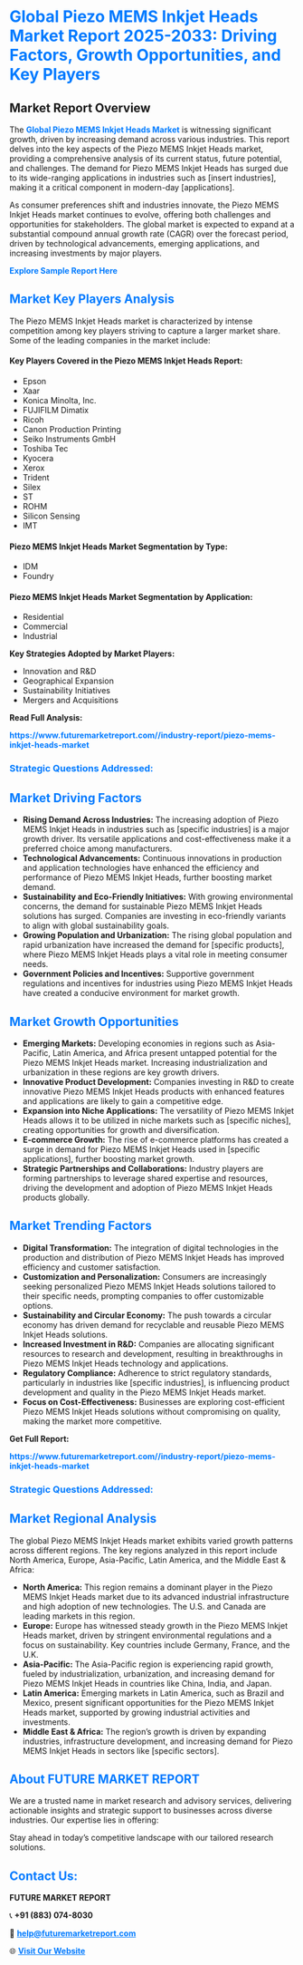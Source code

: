 <h1 style="color: #007BFF;">Global Piezo MEMS Inkjet Heads Market Report 2025-2033: Driving Factors, Growth Opportunities, and Key Players</h1>

<section id="overview">
<h2>Market Report Overview</h2>
<p>The <a href="https://www.futuremarketreport.com//industry-report/piezo-mems-inkjet-heads-market" style="color: #007BFF; text-decoration: none;"><strong>Global Piezo MEMS Inkjet Heads Market</strong></a> is witnessing significant growth, driven by increasing demand across various industries. This report delves into the key aspects of the Piezo MEMS Inkjet Heads market, providing a comprehensive analysis of its current status, future potential, and challenges. The demand for Piezo MEMS Inkjet Heads has surged due to its wide-ranging applications in industries such as [insert industries], making it a critical component in modern-day [applications].</p>
<p>As consumer preferences shift and industries innovate, the Piezo MEMS Inkjet Heads market continues to evolve, offering both challenges and opportunities for stakeholders. The global market is expected to expand at a substantial compound annual growth rate (CAGR) over the forecast period, driven by technological advancements, emerging applications, and increasing investments by major players.</p>
</section>

<section id="overview">
<p><a href="https://www.futuremarketreport.com//request-sample/reportId=48737" style="color: #007BFF; text-decoration: none;"><strong>Explore Sample Report Here</strong></a></p>
</section>

<section id="key-players">
<h2 style="color: #007BFF;">Market Key Players Analysis</h2>
<p>The Piezo MEMS Inkjet Heads market is characterized by intense competition among key players striving to capture a larger market share. Some of the leading companies in the market include:</p>
<h4>Key Players Covered in the Piezo MEMS Inkjet Heads Report:</h4>
<ul><li>Epson</li><li>Xaar</li><li>Konica Minolta, Inc.</li><li>FUJIFILM Dimatix</li><li>Ricoh</li><li>Canon Production Printing</li><li>Seiko Instruments GmbH</li><li>Toshiba Tec</li><li>Kyocera</li><li>Xerox</li><li>Trident</li><li>Silex</li><li>ST</li><li>ROHM</li><li>Silicon Sensing</li><li>IMT</li></ul>
<h4>Piezo MEMS Inkjet Heads Market Segmentation by Type:</h4>
<ul><li>IDM</li><li>Foundry</li></ul>

<h4>Piezo MEMS Inkjet Heads Market Segmentation by Application:</h4>
<ul><li>Residential</li><li>Commercial</li><li>Industrial</li></ul>
<p><strong>Key Strategies Adopted by Market Players:</strong></p>
<ul>
<li>Innovation and R&D</li>
<li>Geographical Expansion</li>
<li>Sustainability Initiatives</li>
<li>Mergers and Acquisitions</li>
</ul>
</section>

<section>
<p><strong>Read Full Analysis: </strong></p><a href="https://www.futuremarketreport.com//industry-report/piezo-mems-inkjet-heads-market" style="color: #007BFF; text-decoration: none;"><strong>https://www.futuremarketreport.com//industry-report/piezo-mems-inkjet-heads-market</strong></a>
<h3 style="color: #007BFF;">Strategic Questions Addressed:</h3>
</section>

<section id="driving-factors">
<h2 style="color: #007BFF;">Market Driving Factors</h2>
<ul>
<li><strong>Rising Demand Across Industries:</strong> The increasing adoption of Piezo MEMS Inkjet Heads in industries such as [specific industries] is a major growth driver. Its versatile applications and cost-effectiveness make it a preferred choice among manufacturers.</li>
<li><strong>Technological Advancements:</strong> Continuous innovations in production and application technologies have enhanced the efficiency and performance of Piezo MEMS Inkjet Heads, further boosting market demand.</li>
<li><strong>Sustainability and Eco-Friendly Initiatives:</strong> With growing environmental concerns, the demand for sustainable Piezo MEMS Inkjet Heads solutions has surged. Companies are investing in eco-friendly variants to align with global sustainability goals.</li>
<li><strong>Growing Population and Urbanization:</strong> The rising global population and rapid urbanization have increased the demand for [specific products], where Piezo MEMS Inkjet Heads plays a vital role in meeting consumer needs.</li>
<li><strong>Government Policies and Incentives:</strong> Supportive government regulations and incentives for industries using Piezo MEMS Inkjet Heads have created a conducive environment for market growth.</li>
</ul>
</section>

<section id="growth-opportunities">
<h2 style="color: #007BFF;">Market Growth Opportunities</h2>
<ul>
<li><strong>Emerging Markets:</strong> Developing economies in regions such as Asia-Pacific, Latin America, and Africa present untapped potential for the Piezo MEMS Inkjet Heads market. Increasing industrialization and urbanization in these regions are key growth drivers.</li>
<li><strong>Innovative Product Development:</strong> Companies investing in R&D to create innovative Piezo MEMS Inkjet Heads products with enhanced features and applications are likely to gain a competitive edge.</li>
<li><strong>Expansion into Niche Applications:</strong> The versatility of Piezo MEMS Inkjet Heads allows it to be utilized in niche markets such as [specific niches], creating opportunities for growth and diversification.</li>
<li><strong>E-commerce Growth:</strong> The rise of e-commerce platforms has created a surge in demand for Piezo MEMS Inkjet Heads used in [specific applications], further boosting market growth.</li>
<li><strong>Strategic Partnerships and Collaborations:</strong> Industry players are forming partnerships to leverage shared expertise and resources, driving the development and adoption of Piezo MEMS Inkjet Heads products globally.</li>
</ul>
</section>

<section id="trending-factors">
<h2 style="color: #007BFF;">Market Trending Factors</h2>
<ul>
<li><strong>Digital Transformation:</strong> The integration of digital technologies in the production and distribution of Piezo MEMS Inkjet Heads has improved efficiency and customer satisfaction.</li>
<li><strong>Customization and Personalization:</strong> Consumers are increasingly seeking personalized Piezo MEMS Inkjet Heads solutions tailored to their specific needs, prompting companies to offer customizable options.</li>
<li><strong>Sustainability and Circular Economy:</strong> The push towards a circular economy has driven demand for recyclable and reusable Piezo MEMS Inkjet Heads solutions.</li>
<li><strong>Increased Investment in R&D:</strong> Companies are allocating significant resources to research and development, resulting in breakthroughs in Piezo MEMS Inkjet Heads technology and applications.</li>
<li><strong>Regulatory Compliance:</strong> Adherence to strict regulatory standards, particularly in industries like [specific industries], is influencing product development and quality in the Piezo MEMS Inkjet Heads market.</li>
<li><strong>Focus on Cost-Effectiveness:</strong> Businesses are exploring cost-efficient Piezo MEMS Inkjet Heads solutions without compromising on quality, making the market more competitive.</li>
</ul>
</section>

<section>
<p><strong>Get Full Report: </strong></p><a href="https://www.futuremarketreport.com//industry-report/piezo-mems-inkjet-heads-market" style="color: #007BFF; text-decoration: none;"><strong>https://www.futuremarketreport.com//industry-report/piezo-mems-inkjet-heads-market</strong></a>
<h3 style="color: #007BFF;">Strategic Questions Addressed:</h3>
</section>


<section id="regional-analysis">
<h2 style="color: #007BFF;">Market Regional Analysis</h2>
<p>The global Piezo MEMS Inkjet Heads market exhibits varied growth patterns across different regions. The key regions analyzed in this report include North America, Europe, Asia-Pacific, Latin America, and the Middle East & Africa:</p>
<ul>
<li><strong>North America:</strong> This region remains a dominant player in the Piezo MEMS Inkjet Heads market due to its advanced industrial infrastructure and high adoption of new technologies. The U.S. and Canada are leading markets in this region.</li>
<li><strong>Europe:</strong> Europe has witnessed steady growth in the Piezo MEMS Inkjet Heads market, driven by stringent environmental regulations and a focus on sustainability. Key countries include Germany, France, and the U.K.</li>
<li><strong>Asia-Pacific:</strong> The Asia-Pacific region is experiencing rapid growth, fueled by industrialization, urbanization, and increasing demand for Piezo MEMS Inkjet Heads in countries like China, India, and Japan.</li>
<li><strong>Latin America:</strong> Emerging markets in Latin America, such as Brazil and Mexico, present significant opportunities for the Piezo MEMS Inkjet Heads market, supported by growing industrial activities and investments.</li>
<li><strong>Middle East & Africa:</strong> The region’s growth is driven by expanding industries, infrastructure development, and increasing demand for Piezo MEMS Inkjet Heads in sectors like [specific sectors].</li>
</ul>
</section>

<footer>
<h2 style="color: #007BFF;">About FUTURE MARKET REPORT</h2>
<p>We are a trusted name in market research and advisory services, delivering actionable insights and strategic support to businesses across diverse industries. Our expertise lies in offering:</p>

<p>Stay ahead in today’s competitive landscape with our tailored research solutions.</p>

<h2 style="color: #007BFF;">Contact Us:</h2>
<p><strong>FUTURE MARKET REPORT</strong></p>
<p>📞 <strong>+91 (883) 074-8030</strong></p>
<p>📧 <strong><a href="mailto:help@futuremarketreport.com" style="color: #007BFF;">help@futuremarketreport.com</a></strong></p>
<p>🌐 <strong><a href="https://www.futuremarketreport.com/" style="color: #007BFF;">Visit Our Website</a></strong></p>
</footer>
